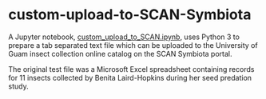 # custom-upload-to-SCAN-Symbiota

A Jupyter notebook, [custom_upload_to_SCAN.ipynb](custom_upload_to_SCAN.ipynb), uses Python 3 to prepare a tab separated text file which can be uploaded to the University of Guam insect collection online catalog on the SCAN Symbiota portal.

The original test file was a Microsoft Excel spreadsheet containing records for 11 insects collected by Benita Laird-Hopkins during her seed predation study.

